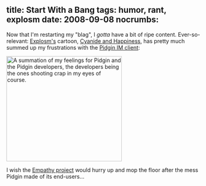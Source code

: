 title: Start With a Bang
tags: humor, rant, explosm
date: 2008-09-08
nocrumbs:
---
Now that I'm restarting my "blag", I <em>gotta</em> have a bit of ripe content.  Ever-so-relevant: <a href="http://www.explosm.net">Explosm's</a> cartoon, <a href="http://www.explosm.net/comics/new/">Cyanide and Happiness</a>, has pretty much summed up my frustrations with the <a href="http://pidgin.im">Pidgin IM client</a>:

<a href="http://files.leetcode.net/uploads/2008/09/messengerpigeonnew.png"><img src="http://files.leetcode.net/uploads/2008/09/messengerpigeonnew-300x274.png" alt="A summation of my feelings for Pidgin and the Pidgin developers, the developers being the ones shooting crap in my eyes of course." width="300" height="274" class="size-medium wp-image-10" /></a>

I wish the <a href="http://live.gnome.org/Empathy">Empathy project</a> would hurry up and mop the floor after the mess Pidgin made of its end-users...
